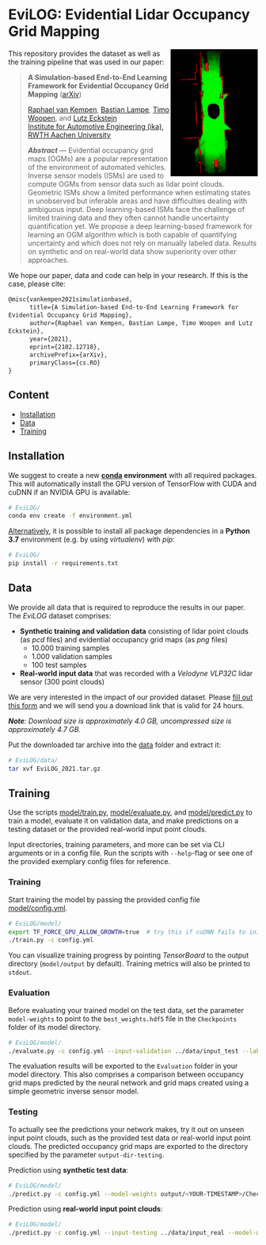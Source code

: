 # EviLOG: Evidential Lidar Occupancy Grid Mapping

<img src="assets/teaser.gif" align="right" width=176 height=256>

This repository provides the dataset as well as the training pipeline that was used in our paper:

> **A Simulation-based End-to-End Learning Framework for Evidential Occupancy Grid Mapping**
> ([arXiv](https://arxiv.org/abs/2102.12718))  
>
> [Raphael van Kempen](https://www.ika.rwth-aachen.de/en/institute/staff/raphael-van-kempen-msc.html), [Bastian Lampe](https://www.ika.rwth-aachen.de/en/institute/staff/bastian-lampe-m-sc.html), [Timo Woopen](https://www.ika.rwth-aachen.de/en/institute/management/timo-woopen-msc.html), and [Lutz Eckstein](https://www.ika.rwth-aachen.de/en/institute/management/univ-prof-dr-ing-lutz-eckstein.html)  
> [Institute for Automotive Engineering (ika), RWTH Aachen University](https://www.ika.rwth-aachen.de/en/)
>
> _**Abstract**_ —  Evidential  occupancy  grid  maps  (OGMs)  are  a popular  representation  of  the  environment  of  automated  vehicles.   Inverse   sensor   models   (ISMs)   are   used   to   compute OGMs from sensor data such as lidar point clouds. Geometric ISMs  show  a  limited  performance  when  estimating  states  in unobserved  but  inferable  areas  and  have  difficulties  dealing with   ambiguous   input.   Deep   learning-based   ISMs   face   the challenge of limited training data and they often cannot handle uncertainty  quantification  yet.  We  propose  a  deep  learning-based framework for learning an OGM algorithm which is both capable of quantifying uncertainty and which does not rely on manually labeled data. Results on synthetic and on real-world data  show  superiority  over  other  approaches.

We hope our paper, data and code can help in your research. If this is the case, please cite:

```
@misc{vankempen2021simulationbased,
      title={A Simulation-based End-to-End Learning Framework for Evidential Occupancy Grid Mapping}, 
      author={Raphael van Kempen, Bastian Lampe, Timo Woopen and Lutz Eckstein},
      year={2021},
      eprint={2102.12718},
      archivePrefix={arXiv},
      primaryClass={cs.RO}
}
```

## Content

- [Installation](#installation)
- [Data](#data)
- [Training](#training)

## Installation

We suggest to create a new **[conda](https://docs.conda.io/) environment** with all required packages. This will automatically install the GPU version of TensorFlow with CUDA and cuDNN if an NVIDIA GPU is available:

```bash
# EviLOG/
conda env create -f environment.yml
```

<u>Alternatively</u>, it is possible to install all package dependencies in a **Python 3.7** environment (e.g. by using _virtualenv_) with _pip_:

```bash
# EviLOG/
pip install -r requirements.txt
```


## Data

We provide all data that is required to reproduce the results in our paper. The *EviLOG* dataset comprises:

- **Synthetic training and validation data** consisting of lidar point clouds (as *pcd* files) and evidential occupancy grid maps (as *png* files)
  - 10.000 training samples
  - 1.000 validation samples
  - 100 test samples
- **Real-world input data** that was recorded with a *Velodyne VLP32C* lidar sensor (300 point clouds)

We are very interested in the impact of our provided dataset. Please [fill out this form](https://www.unicaragil.de/en/evilog) and we will send you a download link that is valid for 24 hours.

_**Note**: Download size is approximately 4.0 GB, uncompressed size is approximately 4.7 GB._

Put the downloaded tar archive into the [data](./data) folder and extract it:

```bash
# EviLOG/data/
tar xvf EviLOG_2021.tar.gz
```

## Training

Use the scripts [model/train.py](model/train.py), [model/evaluate.py](model/evaluate.py), and [model/predict.py](model/predict.py) to train a model, evaluate it on validation data, and make predictions on a testing dataset or the provided real-world input point clouds.

Input directories, training parameters, and more can be set via CLI arguments or in a config file. Run the scripts with `--help`-flag or see one of the provided exemplary config files for reference.

### Training

Start training the model by passing the provided config file [model/config.yml](model/config.yml).

```bash
# EviLOG/model/
export TF_FORCE_GPU_ALLOW_GROWTH=true  # try this if cuDNN fails to initialize
./train.py -c config.yml
```

You can visualize training progress by pointing *TensorBoard* to the output directory (`model/output` by default). Training metrics will also be printed to `stdout`.

### Evaluation

Before evaluating your trained model on the test data, set the parameter `model-weights` to point to the `best_weights.hdf5` file in the `Checkpoints` folder of its model directory.

```bash
# EviLOG/model/
./evaluate.py -c config.yml --input-validation ../data/input_test --label-validation ../data/label_test --model-weights output/<YOUR-TIMESTAMP>/Checkpoints/best_weights.hdf5
```

The evaluation results will be exported to the `Evaluation` folder in your model directory. This also comprises a comparison between occupancy grid maps predicted by the neural network and grid maps created using a simple geometric inverse sensor model.

### Testing

To actually see the predictions your network makes, try it out on unseen input point clouds, such as the provided test data or real-world input point clouds. The predicted occupancy grid maps are exported to the directory specified by the parameter `output-dir-testing`.

Prediction using **synthetic test data**:

```bash
# EviLOG/model/
./predict.py -c config.yml --model-weights output/<YOUR-TIMESTAMP>/Checkpoints/best_weights.hdf5 --prediction-dir output/<YOUR-TIMESTAMP>/Predictions
```

Prediction using **real-world input point clouds**:

```bash
# EviLOG/model/
./predict.py -c config.yml --input-testing ../data/input_real --model-weights output/<YOUR-TIMESTAMP>/Checkpoints/best_weights.hdf5 --prediction-dir output/<YOUR-TIMESTAMP>/Predictions-Real
```
